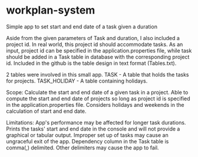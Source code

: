 # workplan-system
Simple app to set start and end date of a task given a duration

Aside from the given parameters of Task and duration, I also included a project id.
In real world, this project id should accommodate tasks.
As an input, project id can be specified in the application.properties file, while task should be added in a Task table in database with the corresponding project id.
Included in the github is the table design in text format (Tables.txt).

2 tables were involved in this small app.
TASK - A table that holds the tasks for projects.
TASK_HOLIDAY - A table containing holidays.

Scope:
Calculate the start and end date of a given task in a project.
Able to compute the start and end date of projects so long as project id is specified in the application.properties file.
Considers holidays and weekends in the calculation of start and end date.

Limitations:
App's performance may be affected for longer task durations.
Prints the tasks' start and end date in the console and will not provide a graphical or tabular output.
Improper set up of tasks may cause an ungraceful exit of the app.
Dependency column in the Task table is comma(,) delimited. Other delimiters may cause the app to fail.
